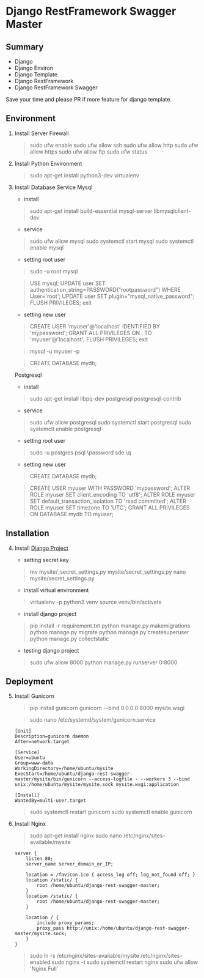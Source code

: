 # Django RestFramework Swagger Master

## Summary
* Django
* Django Environ
* Django Template
* Django RestFramework
* Django RestFramework Swagger

Save your time and please PR if more feature for django template.

## Environment
1. Install Server Firewall
    > sudo ufw enable
    > sudo ufw allow ssh
    > sudo ufw allow http
    > sudo ufw allow https
    > sudo ufw allow ftp
    > sudo ufw status
2. Install Python Environment
    > sudo apt-get install python3-dev virtualenv 
3. Install Database Service
    Mysql
    - install
    > sudo apt-get install build-essential mysql-server libmysqlclient-dev
    
    - service
    > sudo ufw allow mysql
    > sudo systemctl start mysql
    > sudo systemctl enable mysql

    - setting root user
    > sudo -u root mysql

    > USE mysql;
    > UPDATE user SET authentication_string=PASSWORD("rootpassword") WHERE User='root';
    > UPDATE user SET plugin="mysql_native_password";
    > FLUSH PRIVILEGES;
    > exit

    - setting new user
    > CREATE USER 'myuser'@'localhost' IDENTIFIED BY 'mypassword';
    > GRANT ALL PRIVILEGES ON *.* TO 'myuser'@'localhost';
    > FLUSH PRIVILEGES;
    > exit

    > mysql -u myuser -p

    > CREATE DATABASE mydb;
    
    Postgresql
    - install
    > sudo apt-get install libpq-dev postgresql postgresql-contrib

    - service
    > sudo ufw allow postgresql
    > sudo systemctl start postgresql
    > sudo systemctl enable postgresql

    - setting root user
    > sudo -u postgres psql
    > \password sde
    > \q
    
    - setting new user
    > CREATE DATABASE mydb;

    > CREATE USER myuser WITH PASSWORD 'mypassword';
    > ALTER ROLE myuser SET client_encoding TO 'utf8';
    > ALTER ROLE myuser SET default_transaction_isolation TO 'read committed';
    > ALTER ROLE myuser SET timezone TO 'UTC';
    > GRANT ALL PRIVILEGES ON DATABASE mydb TO myuser;

## Installation
4. Install [Django Project](https://docs.djangoproject.com/en/3.0/topics/install/)
    - setting secret key 
    > mv mysite/_secret_settings.py mysite/secret_settings.py
    > nano mysite/secret_settings.py

    - install virtual environment
    > virtualenv -p python3 venv
    > source venv/bin/activate

    - install django project
    > pip install -r requirement.txt
    > python manage.py makemigrations
    > python manage.py migrate
    > python manage.py createsuperuser
    > python manage.py collectstatic

    - testing django project
    > sudo ufw allow 8000
    > python manage.py runserver 0:8000

## Deployment
5. Install Gunicorn
    > pip install gunicorn
    > gunicorn --bind 0.0.0.0:8000 mysite.wsgi

    > sudo nano /etc/systemd/system/gunicorn.service

    ```
    [Unit]
    Description=gunicorn daemon
    After=network.target
    
    [Service]
    User=ubuntu
    Group=www-data
    WorkingDirectory=/home/ubuntu/mysite
    ExecStart=/home/ubuntu/django-rest-swagger-master/mysite/bin/gunicorn --access-logfile - --workers 3 --bind unix:/home/ubuntu/mysite/mysite.sock mysite.wsgi:application
    
    [Install]
    WantedBy=multi-user.target
    ```
    
    > sudo systemctl restart gunicorn
    > sudo systemctl enable gunicorn
6. Install Nginx
    > sudo apt-get install nginx
    > sudo nano /etc/nginx/sites-available/mysite

    ```
    server {
        listen 80;
        server_name server_domain_or_IP;

        location = /favicon.ico { access_log off; log_not_found off; }
        location /static/ {
            root /home/ubuntu/django-rest-swagger-master;
        }
        location /static/ {
            root /home/ubuntu/django-rest-swagger-master;
        }

        location / {
            include proxy_params;
            proxy_pass http://unix:/home/ubuntu/django-rest-swagger-master/mysite.sock;
        }
    }
    ```
    > sudo ln -s /etc/nginx/sites-available/mysite /etc/nginx/sites-enabled
    > sudo nginx -t
    > sudo systemctl restart nginx
    > sudo ufw allow 'Nginx Full'

